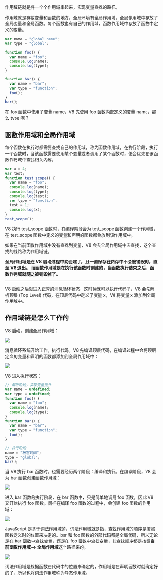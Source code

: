 作用域链就是将一个个作用域串起来，实现变量查找的路径。

作用域就是存放变量和函数的地方，全局环境有全局作用域，全局作用域中存放了全局变量和全局函数。每个函数也有自己的作用域，函数作用域中存放了函数中定义的变量。

```javascript
var name = "global name";
var type = "global";

function foo() {
  var name = "foo";
  console.log(name);
  console.log(type);
}

function bar() {
  var name = "bar";
  var type = "function";
  foo();
}
bar();
```

在 foo 函数中使用了变量 name，V8 先使用 foo 函数内部定义的变量 name，那么 type 呢？

## 函数作用域和全局作用域

每个函数在执行时都需要查找自己的作用域，称为函数作用域，在执行阶段，执行一个函数时，当该函数需要使用某个变量或者调用了某个函数时，便会优先在该函数作用域中查找相关内容。

```javascript
var x = 4;
var test;
function test_scope() {
  var name = "foo";
  console.log(name);
  console.log(type);
  console.log(test);
  var type = "function";
  test = 1;
  console.log(x);
}
test_scope();
```

V8 执行 test_scope 函数时，在编译阶段会为 test_scope 函数创建一个作用域，在 test_scope 函数中定义的变量和声明的函数都会放到该作用域中。

如果在当前函数作用域中没有查找到变量，V8 会去全局作用域中去查找，这个查找的线路称为作用域链。

**全局作用域是在 V8 启动过程中就创建了，且一直保存在内存中不会被销毁的，直至 V8 退出。 而函数作用域是在执行该函数时创建的，当函数执行结束之后，函数作用域就随之被销毁掉了。**

---

V8 启动之后就进入正常的消息循环状态，这时候就可以执行代码了，V8 会先解析顶层 (Top Level) 代码，在顶层代码中定义了变量 x，V8 将变量 x 添加到全局作用域中。

## 作用域链是怎么工作的

V8 启动，创建全局作用域：

![](https://blog-1252173264.cos.ap-shanghai.myqcloud.com/1675999918413-848139ad-9c12-4be6-b867-b07020965236.png)

消息循环系统开始工作，执行代码。V8 先编译顶层代码，在编译过程中会将顶层定义的变量和声明的函数都添加到全局作用域中：

![](https://blog-1252173264.cos.ap-shanghai.myqcloud.com/1676000032717-0a8d8955-f8df-4489-94e4-cbf3e4f19b59.png)

V8 进入执行状态：

```javascript
// 解析阶段，实现变量提升
var name = undefined;
var type = undefined;
function foo() {
  var name = "foo";
  console.log(name);
  console.log(type);
}
function bar() {
  var name = "bar";
  var type = "function";
  foo();
}

// 执行阶段
name = "极客时间";
type = "global";
bar();
```

当 V8 执行 bar 函数时，也需要经历两个阶段：编译和执行。在编译阶段，V8 会为 bar 函数创建函数作用域：

![](https://blog-1252173264.cos.ap-shanghai.myqcloud.com/1676000269989-643a3bb1-773f-4208-9564-02b1cac6c259.png)

进入 bar 函数的执行阶段，在 bar 函数中，只是简单地调用 foo 函数，因此 V8 又开始执行 foo 函数。同样在编译 foo 函数的过程中，会创建 foo 函数的作用域：

![](https://blog-1252173264.cos.ap-shanghai.myqcloud.com/1676000372248-04fd6577-15f7-4be0-933d-94f0e3db9819.png)

JavaScript 是基于词法作用域的，词法作用域就是指，查找作用域的顺序是按照函数定义时的位置来决定的。bar 和 foo 函数的外部代码都是全局代码，所以无论是在 bar 函数中查找变量，还是在 foo 函数中查找变量，其查找顺序都是按照**当前函数作用域–> 全局作用域**这个路径来的。

![](https://blog-1252173264.cos.ap-shanghai.myqcloud.com/1676000497965-eebafd62-121a-4f97-92f5-e170c4044241.png)

词法作用域是根据函数在代码中的位置来确定的，作用域是在声明函数时就确定好的了，所以也将词法作用域称为静态作用域。
